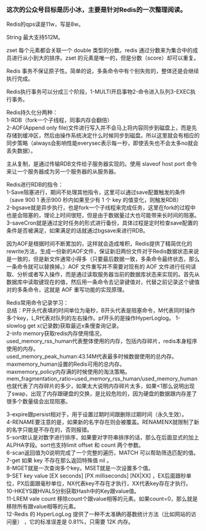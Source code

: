 ###  这次的公众号目标是历小冰，主要是针对Redis的一次整理阅读。  

Redis的qps读是11w，写是8w。  

String 最大支持512M。  

zset 每个元素都会关联一个 double 类型的分数。redis 通过分数来为集合中的成员进行从小到大的排序。zset 的元素是唯一的，但是分数（score）却可以重复。  

Redis 事务不保证原子性。简单的说，多条命令中有个别失败的，整体还是会继续执行完成。  

Redis执行事务可以分成三个阶段，1-MULTI开启事物2-命令进入队列3-EXEC执行事务。  

Redis持久化分两种：  
1-RDB（fork一个子线程，同事内存会翻倍）   
2-AOF(Append only file)文件进行写入并不会马上将内容同步到磁盘上，而是先存储到缓冲区，然后由操作系统决定什么时候同步到磁盘。所以这里就会有相应的同步策略（always会影响性能everysec表示每一秒，即使丢失也不会太多no就会丢失数据）。   

主从复制，是通过传输RDB文件给子服务器实现的。使用 slaveof host port 命令来让一个服务器成为另一个服务器的从服务器。   

Redis进行RDB的指令：   
1-Save阻塞进行，期间不处理其他指令，这里可以通过save配置触发的条件（save 900 1 表示900 秒内如果至少有 1 个 key 的值变化，则触发RDB）   
2-bgsave就是异步执行，也是fork一个子线程来完成任务，这里在fork的过程中也是会阻塞的，理论上时间很短，但是由于数据量过大也可能带来长时间的阻塞。   
3-saveCron就是通过定时任务的形式进行备份，具体过程是定时检查save配置的条件是否被满足，如果满足的话就通过bgsave来进行RDB。  

因为AOF是根据时间不断累加的，这样就会造成堆积，Redis提供了精简优化的rewrite方法，生成一份新的AOF文件，保证新旧两份文件对于Redis数据状态来说是一致的，但是新文件通常小得多（只要最后数据一致，多条命令最终状态，那么一条命令就可以替换掉。）AOF 文件重写并不需要对现有的 AOF 文件进行任何读取、分析或者写入操作，而是通过读取服务器当前的数据库状态来实现的。首先从数据库中读取键现在的值，然后用一条命令去记录键值对，代替之前记录这个键值对的多条命令，这就是 AOF 重写功能的实现原理。

Redis常用命令记录学习：   
总结：P开头代表填的时间单位为毫秒，B开头代表是阻塞命令，M代表同时操作多个key，L,R代表对队列的左右操作。pf开头的是操作HyperLoglog。
1-slowlog get x(记录数)获取最近x条慢查询记录。  
2-info memory获取redis内存使用情况，  
used_memory_rss_human代表整体使用的内存，包括内存碎片，redis本身程序使用的内存。  
used_memory_peak_human:43.14M代表最多时候数据使用的总内存。  
maxmemory_human设置的Redis可用的总内存。  
maxmemory_policy内存满的时候使用的淘汰策略。  
mem_fragmentation_ratio=used_memory_rss_human/used_memory_human也就代表了内存碎片的多少，如果太大说明内存碎片太多，如果<1那么说明出现了swap，出现了内存跟硬盘的交换，是比较危险的，因为硬盘的数据跟内存差了很多个数量级会出现阻塞。   

3-expire跟persist相对于，用于设置过期时间跟删除过期时间（永久生效）。  
4-RENAME要注意的是，如果新的名字存在则会被覆盖。RENAMENX就限制了新的名字只能是不存在的，否则报错。   
5-sort默认是对数字进行排序，如果要对字符串排序的话，那么在后面显式的加上ALPHA字段。sort也支持limit offset 和 count 两个参数。  
6-scan返回值为0说明完成了一个完整的遍历，MATCH 可以帮助筛选匹配的值。  
7-get 如果 key 不存在那么返回特殊值 nil 。  
8-MGET就是一次查询多个key。MSET就是一次设置多个值。  
9-SET key value [EX seconds] [PX milliseconds] [NX|XX] ，EX后面跟秒单位，PX后面跟毫秒单位，NX代表key不存在才执行，XX代表key存在才执行。  
10-HKEYS跟HVALS分别获取Hash中的Key跟value值。  
11-LREM vale count 移除count个跟value相等的元素。如果count=0，那么就是移除所有跟value相等的元素。  
12-Redis 的 HyperLogLog 提供了一种不太准确的基数统计方法（比如网站的访问量） ，它的标准误差是 0.81%，只需要 12K 内存。 




